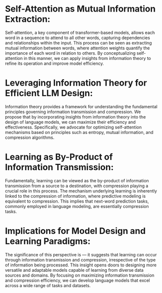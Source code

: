 # Self-Attention as Mutual Information Extraction:

Self-attention, a key component of transformer-based models, allows each word in a sequence to attend to all other words, capturing dependencies and relationships within the input. This process can be seen as extracting mutual information between words, where attention weights quantify the importance of each word in relation to others. By conceptualizing self-attention in this manner, we can apply insights from information theory to refine its operation and improve model efficiency.

# Leveraging Information Theory for Efficient LLM Design:

Information theory provides a framework for understanding the fundamental principles governing information transmission and compression. We propose that by incorporating insights from information theory into the design of language models, we can maximize their efficiency and effectiveness. Specifically, we advocate for optimizing self-attention mechanisms based on principles such as entropy, mutual information, and compression algorithms.

# Learning as By-Product of Information Transmission:

Fundamentally, learning can be viewed as the by-product of information transmission from a source to a destination, with compression playing a crucial role in this process. The mechanism underlying learning is inherently linked to the compression of information, where predictive modeling is equivalent to compression. This implies that next-word prediction tasks, commonly employed in language modeling, are essentially compression tasks.

# Implications for Model Design and Learning Paradigms:

The significance of this perspective is — it suggests that learning can occur through information transmission and compression, irrespective of the type of information being processed. This insight opens doors to designing more versatile and adaptable models capable of learning from diverse data sources and domains. By focusing on maximizing information transmission and compression efficiency, we can develop language models that excel across a wide range of tasks and datasets.
